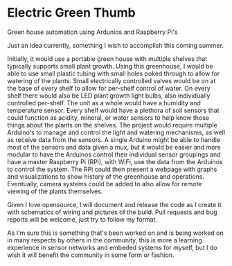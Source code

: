 # Electric Green Thumb
Green house automation using Ardunios and Raspberry Pi's


Just an idea currently, something I wish to accomplish this coming summer.


Initially, it would use a portable green house with multiple shelves that typically supports small plant growth. Using this greenhouse, I would be able to use small plastic tubing with small holes poked through to allow for watering of the plants. Small electrically controlled valves would be on at the base of every shelf to allow for per-shelf control of water. On every shelf there would also be LED plant growth light bulbs, also individually controlled per-shelf. The unit as a whole would have a humidity and temperature sensor. Every shelf would have a plethora of soil sensors that could function as acidity, mineral, or water sensors to help know those things about the plants on the shelves. The project would require multiple Arduino's to manage and control the light and watering mechanisms, as well as receive data from the sensors. A single Arduino might be able to handle most of the sensors and data given a mux, but it would be easier and more modular to have the Arduinos control their individual sensor groupings and have a master Raspberry Pi (RPi), with WiFi, use the data from the Arduinos to control the system. The RPi could then present a webpage with graphs and visualizations to show history of the greenhouse and operations. Eventually, camera systems could be added to also allow for remote viewing of the plants themselves.


Given I love opensource, I will document and release the code as I create it with schematics of wiring and pictures of the build. Pull requests and bug reports will be welcome, just try to follow my format.

As I'm sure this is something that's been worked on and is being worked on in many respects by others in the community, this is more a learning experience in sensor networks and embeded systems for myself, but I do wish it will benefit the community in some form or fashion.
